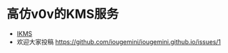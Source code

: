 # 高仿v0v的KMS服务

- [IKMS](https://ikms.eu.org)
- 欢迎大家投稿 https://github.com/iougemini/iougemini.github.io/issues/1
